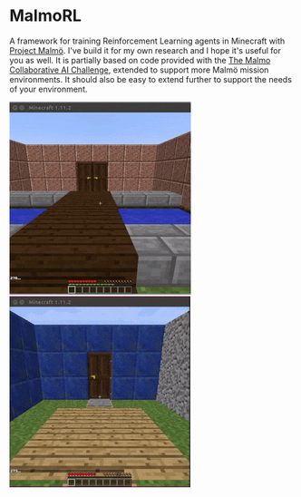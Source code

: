 # MalmoRL
A framework for training Reinforcement Learning agents in Minecraft with [Project Malmö](https://github.com/Microsoft/malmo). I've build it for my own research and I hope it's useful for you as well. It is partially based on code provided with the [The Malmo Collaborative AI Challenge](https://github.com/Microsoft/malmo-challenge), extended to support more Malmö mission environments. It should also be easy to extend further to support the needs of your environment.   

![DRQN with biased ε-greedy](pools_dqn.gif)
![DRQN with biased ε-greedy](rooms_dqn.gif)
